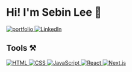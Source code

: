 <h1>Hi! I'm Sebin Lee 👋</h1>
<p>
  <a href="https://sebinlee.com/">
    <img alt="portfolio" title="Portfolio Link" src="https://img.shields.io/badge/my%20portfolio-8A2BE2"/>
  </a>
  <a href="https://www.linkedin.com/in/sebin-leeee/">
    <img alt="LinkedIn" title="LinkedIn Profile" src="https://img.shields.io/badge/LinkedIn-Profile-blue?style=flat-square&logo=linkedin&logoColor=white"/>
</a>
</p>

<h2>
  Tools ⚒️
</h2>
<p>
<a href="https://developer.mozilla.org/en-US/docs/Web/HTML">
    <img alt="HTML" title="HTML Documentation" src="https://img.shields.io/badge/HTML-orange?style=flat-square&logo=html5&logoColor=white"/>
</a>

<a href="https://developer.mozilla.org/en-US/docs/Web/CSS">
    <img alt="CSS" title="CSS Documentation" src="https://img.shields.io/badge/CSS-blue?style=flat-square&logo=css3&logoColor=white"/>
</a>

<a href="https://developer.mozilla.org/en-US/docs/Web/JavaScript">
    <img alt="JavaScript" title="JavaScript Documentation" src="https://img.shields.io/badge/JavaScript-yellow?style=flat-square&logo=javascript&logoColor=white"/>
</a>

<a href="https://reactjs.org/">
    <img alt="React" title="React Documentation" src="https://img.shields.io/badge/React-blue?style=flat-square&logo=react&logoColor=white"/>
</a>

<a href="https://nextjs.org/">
    <img alt="Next.js" title="Next.js Documentation" src="https://img.shields.io/badge/Next.js-black?style=flat-square&logo=next.js&logoColor=white"/>
</a>
</p>
<!--
**Sebin-Leeee/Sebin-Leeee** is a ✨ _special_ ✨ repository because its `README.md` (this file) appears on your GitHub profile.

Here are some ideas to get you started:

- 🔭 I’m currently working on ...
- 🌱 I’m currently learning ...
- 👯 I’m looking to collaborate on ...
- 🤔 I’m looking for help with ...
- 💬 Ask me about ...
- 📫 How to reach me: ...
- 😄 Pronouns: ...
- ⚡ Fun fact: ...
-->
